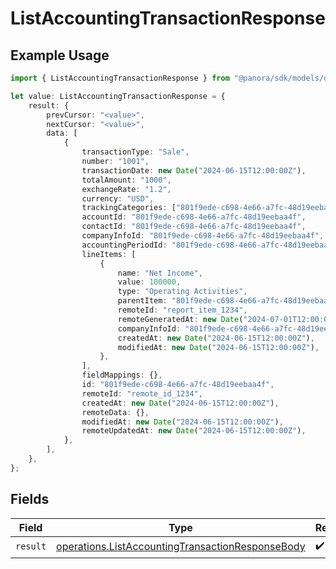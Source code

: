 # ListAccountingTransactionResponse

## Example Usage

```typescript
import { ListAccountingTransactionResponse } from "@panora/sdk/models/operations";

let value: ListAccountingTransactionResponse = {
    result: {
        prevCursor: "<value>",
        nextCursor: "<value>",
        data: [
            {
                transactionType: "Sale",
                number: "1001",
                transactionDate: new Date("2024-06-15T12:00:00Z"),
                totalAmount: "1000",
                exchangeRate: "1.2",
                currency: "USD",
                trackingCategories: ["801f9ede-c698-4e66-a7fc-48d19eebaa4f"],
                accountId: "801f9ede-c698-4e66-a7fc-48d19eebaa4f",
                contactId: "801f9ede-c698-4e66-a7fc-48d19eebaa4f",
                companyInfoId: "801f9ede-c698-4e66-a7fc-48d19eebaa4f",
                accountingPeriodId: "801f9ede-c698-4e66-a7fc-48d19eebaa4f",
                lineItems: [
                    {
                        name: "Net Income",
                        value: 100000,
                        type: "Operating Activities",
                        parentItem: "801f9ede-c698-4e66-a7fc-48d19eebaa4f",
                        remoteId: "report_item_1234",
                        remoteGeneratedAt: new Date("2024-07-01T12:00:00Z"),
                        companyInfoId: "801f9ede-c698-4e66-a7fc-48d19eebaa4f",
                        createdAt: new Date("2024-06-15T12:00:00Z"),
                        modifiedAt: new Date("2024-06-15T12:00:00Z"),
                    },
                ],
                fieldMappings: {},
                id: "801f9ede-c698-4e66-a7fc-48d19eebaa4f",
                remoteId: "remote_id_1234",
                createdAt: new Date("2024-06-15T12:00:00Z"),
                remoteData: {},
                modifiedAt: new Date("2024-06-15T12:00:00Z"),
                remoteUpdatedAt: new Date("2024-06-15T12:00:00Z"),
            },
        ],
    },
};
```

## Fields

| Field                                                                                                                | Type                                                                                                                 | Required                                                                                                             | Description                                                                                                          |
| -------------------------------------------------------------------------------------------------------------------- | -------------------------------------------------------------------------------------------------------------------- | -------------------------------------------------------------------------------------------------------------------- | -------------------------------------------------------------------------------------------------------------------- |
| `result`                                                                                                             | [operations.ListAccountingTransactionResponseBody](../../models/operations/listaccountingtransactionresponsebody.md) | :heavy_check_mark:                                                                                                   | N/A                                                                                                                  |